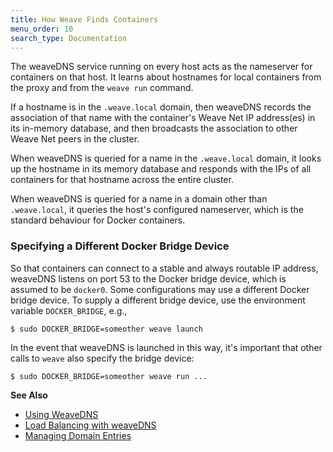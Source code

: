 ```yaml
---
title: How Weave Finds Containers
menu_order: 10
search_type: Documentation
---
```



The weaveDNS service running on every host acts as the nameserver for
containers on that host. It learns about hostnames for local containers
from the proxy and from the `weave run` command.  

If a hostname is in the `.weave.local` domain, then weaveDNS records the association of that
name with the container's Weave Net IP address(es) in its in-memory
database, and then broadcasts the association to other Weave Net peers in the
cluster.

When weaveDNS is queried for a name in the `.weave.local` domain, it
looks up the hostname in its memory database and responds with the IPs
of all containers for that hostname across the entire cluster.

When weaveDNS is queried for a name in a domain other than
`.weave.local`, it queries the host's configured nameserver, which is
the standard behaviour for Docker containers.

### Specifying a Different Docker Bridge Device

So that containers can connect to a stable and always routable IP
address, weaveDNS listens on port 53 to the Docker bridge device, which
is assumed to be `docker0`.  Some configurations may use a different
Docker bridge device. To supply a different bridge device, use the
environment variable `DOCKER_BRIDGE`, e.g.,

```
$ sudo DOCKER_BRIDGE=someother weave launch
```

In the event that weaveDNS is launched in this way, it's important that
other calls to `weave` also specify the bridge device:

```
$ sudo DOCKER_BRIDGE=someother weave run ...
```

**See Also**

 * [Using WeaveDNS](/site/weavedns.md)
 * [Load Balancing with weaveDNS](/site/weavedns/load-balance-fault-weavedns.md)
 * [Managing Domain Entries](/site/weavedns/managing-domains-weavedns.md)
